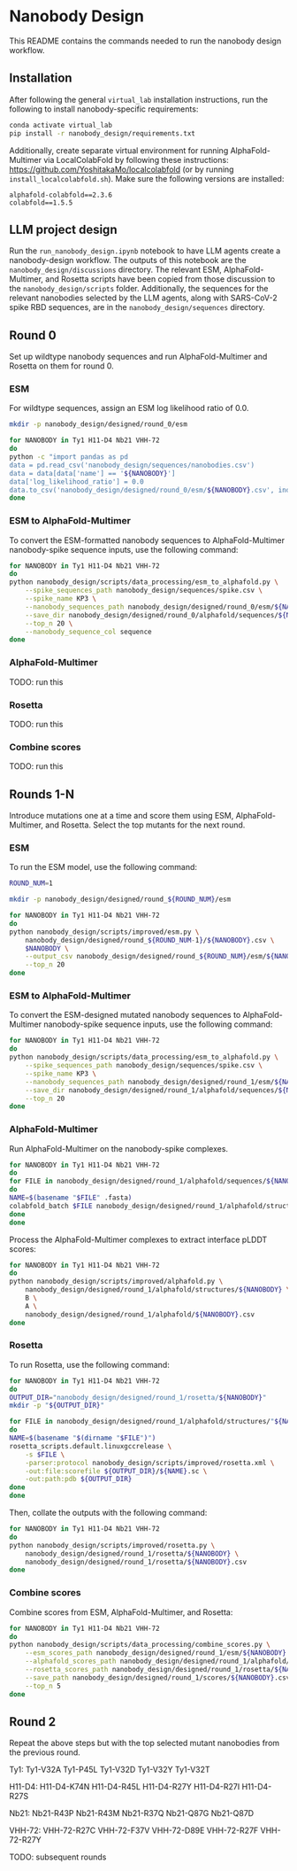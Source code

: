 # Nanobody Design

This README contains the commands needed to run the nanobody design workflow.


## Installation

After following the general `virtual_lab` installation instructions, run the following to install nanobody-specific requirements:

```bash
conda activate virtual_lab
pip install -r nanobody_design/requirements.txt
```

Additionally, create separate virtual environment for running AlphaFold-Multimer via LocalColabFold by following these instructions: https://github.com/YoshitakaMo/localcolabfold (or by running `install_localcolabfold.sh`). Make sure the following versions are installed:

```
alphafold-colabfold==2.3.6
colabfold==1.5.5
```


## LLM project design

Run the `run_nanobody_design.ipynb` notebook to have LLM agents create a nanobody-design workflow. The outputs of this notebook are the `nanobody_design/discussions` directory. The relevant ESM, AlphaFold-Multimer, and Rosetta scripts have been copied from those discussion to the `nanobody_design/scripts` folder. Additionally, the sequences for the relevant nanobodies selected by the LLM agents, along with SARS-CoV-2 spike RBD sequences, are in the `nanobody_design/sequences` directory.


## Round 0

Set up wildtype nanobody sequences and run AlphaFold-Multimer and Rosetta on them for round 0.


### ESM

For wildtype sequences, assign an ESM log likelihood ratio of 0.0.

```bash
mkdir -p nanobody_design/designed/round_0/esm

for NANOBODY in Ty1 H11-D4 Nb21 VHH-72
do
python -c "import pandas as pd
data = pd.read_csv('nanobody_design/sequences/nanobodies.csv')
data = data[data['name'] == '${NANOBODY}']
data['log_likelihood_ratio'] = 0.0
data.to_csv('nanobody_design/designed/round_0/esm/${NANOBODY}.csv', index=False)"
done
```


### ESM to AlphaFold-Multimer

To convert the ESM-formatted nanobody sequences to AlphaFold-Multimer nanobody-spike sequence inputs, use the following command:

```bash
for NANOBODY in Ty1 H11-D4 Nb21 VHH-72
do
python nanobody_design/scripts/data_processing/esm_to_alphafold.py \
    --spike_sequences_path nanobody_design/sequences/spike.csv \
    --spike_name KP3 \
    --nanobody_sequences_path nanobody_design/designed/round_0/esm/${NANOBODY}.csv \
    --save_dir nanobody_design/designed/round_0/alphafold/sequences/${NANOBODY} \
    --top_n 20 \
    --nanobody_sequence_col sequence
done
```


### AlphaFold-Multimer

TODO: run this


### Rosetta

TODO: run this


### Combine scores

TODO: run this


## Rounds 1-N

Introduce mutations one at a time and score them using ESM, AlphaFold-Multimer, and Rosetta. Select the top mutants for the next round.

### ESM

To run the ESM model, use the following command:

```bash
ROUND_NUM=1

mkdir -p nanobody_design/designed/round_${ROUND_NUM}/esm

for NANOBODY in Ty1 H11-D4 Nb21 VHH-72
do
python nanobody_design/scripts/improved/esm.py \
    nanobody_design/designed/round_${ROUND_NUM-1}/${NANOBODY}.csv \
    $NANOBODY \
    --output_csv nanobody_design/designed/round_${ROUND_NUM}/esm/${NANOBODY}.csv \
    --top_n 20
done
```


### ESM to AlphaFold-Multimer

To convert the ESM-designed mutated nanobody sequences to AlphaFold-Multimer nanobody-spike sequence inputs, use the following command:

```bash
for NANOBODY in Ty1 H11-D4 Nb21 VHH-72
do
python nanobody_design/scripts/data_processing/esm_to_alphafold.py \
    --spike_sequences_path nanobody_design/sequences/spike.csv \
    --spike_name KP3 \
    --nanobody_sequences_path nanobody_design/designed/round_1/esm/${NANOBODY}.csv \
    --save_dir nanobody_design/designed/round_1/alphafold/sequences/${NANOBODY} \
    --top_n 20
done
```


### AlphaFold-Multimer

Run AlphaFold-Multimer on the nanobody-spike complexes.

```bash
for NANOBODY in Ty1 H11-D4 Nb21 VHH-72
do
for FILE in nanobody_design/designed/round_1/alphafold/sequences/${NANOBODY}/*.fasta
do
NAME=$(basename "$FILE" .fasta)
colabfold_batch $FILE nanobody_design/designed/round_1/alphafold/structures/${NANOBODY}/$NAME
done
done
```

Process the AlphaFold-Multimer complexes to extract interface pLDDT scores:

```bash
for NANOBODY in Ty1 H11-D4 Nb21 VHH-72
do
python nanobody_design/scripts/improved/alphafold.py \
    nanobody_design/designed/round_1/alphafold/structures/${NANOBODY} \
    B \
    A \
    nanobody_design/designed/round_1/alphafold/${NANOBODY}.csv
done
```


### Rosetta

To run Rosetta, use the following command:

```bash
for NANOBODY in Ty1 H11-D4 Nb21 VHH-72
do
OUTPUT_DIR="nanobody_design/designed/round_1/rosetta/${NANOBODY}"
mkdir -p "${OUTPUT_DIR}"

for FILE in nanobody_design/designed/round_1/alphafold/structures/"${NANOBODY}"/*/*unrelaxed_rank_001*.pdb
do
NAME=$(basename "$(dirname "$FILE")")
rosetta_scripts.default.linuxgccrelease \
    -s $FILE \
    -parser:protocol nanobody_design/scripts/improved/rosetta.xml \
    -out:file:scorefile ${OUTPUT_DIR}/${NAME}.sc \
    -out:path:pdb ${OUTPUT_DIR}
done
done
```

Then, collate the outputs with the following command:

```bash
for NANOBODY in Ty1 H11-D4 Nb21 VHH-72
do
python nanobody_design/scripts/improved/rosetta.py \
    nanobody_design/designed/round_1/rosetta/${NANOBODY} \
    nanobody_design/designed/round_1/rosetta/${NANOBODY}.csv
done
```


### Combine scores

Combine scores from ESM, AlphaFold-Multimer, and Rosetta:

```bash
for NANOBODY in Ty1 H11-D4 Nb21 VHH-72
do
python nanobody_design/scripts/data_processing/combine_scores.py \
    --esm_scores_path nanobody_design/designed/round_1/esm/${NANOBODY}.csv \
    --alphafold_scores_path nanobody_design/designed/round_1/alphafold/${NANOBODY}.csv \
    --rosetta_scores_path nanobody_design/designed/round_1/rosetta/${NANOBODY}.csv \
    --save_path nanobody_design/designed/round_1/scores/${NANOBODY}.csv \
    --top_n 5
done
```

## Round 2

Repeat the above steps but with the top selected mutant nanobodies from the previous round.

Ty1: Ty1-V32A Ty1-P45L Ty1-V32D Ty1-V32Y Ty1-V32T

H11-D4: H11-D4-K74N H11-D4-R45L H11-D4-R27Y H11-D4-R27I H11-D4-R27S

Nb21: Nb21-R43P Nb21-R43M Nb21-R37Q Nb21-Q87G Nb21-Q87D

VHH-72: VHH-72-R27C VHH-72-F37V VHH-72-D89E VHH-72-R27F VHH-72-R27Y

TODO: subsequent rounds
